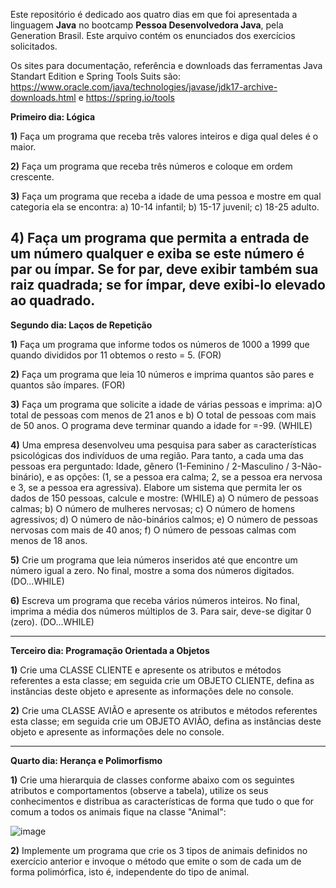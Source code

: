 Este repositório é dedicado aos quatro dias em que foi apresentada a linguagem **Java** no bootcamp **Pessoa Desenvolvedora Java**, pela Generation Brasil. Este arquivo contém os enunciados dos exercícios solicitados.

Os sites para documentação, referência e downloads das ferramentas Java Standart Edition e Spring Tools Suits são: https://www.oracle.com/java/technologies/javase/jdk17-archive-downloads.html e https://spring.io/tools

**Primeiro dia: Lógica**

**1)** Faça um programa que receba três valores inteiros e diga qual deles é o maior.

**2)** Faça um programa que receba três números e coloque em ordem crescente.

**3)** Faça um programa que receba a idade de uma pessoa e mostre em qual
categoria ela se encontra: a) 10-14 infantil; b) 15-17 juvenil; c) 18-25 adulto.

**4)** Faça um programa que permita a entrada de um número qualquer e exiba se este
número é par ou ímpar. Se for par, deve exibir também sua raiz quadrada; se for
ímpar, deve exibi-lo elevado ao quadrado.
-------------------------------------------------------------------------------------------
**Segundo dia: Laços de Repetição**

**1)** Faça um programa que informe todos os números de 1000 a 1999 que quando divididos por 11 obtemos o resto = 5. (FOR)

**2)** Faça um programa que leia 10 números e imprima quantos são pares e quantos são ímpares. (FOR)

**3)** Faça um programa que solicite a idade de várias pessoas e imprima: a)O total de pessoas com menos de 21 anos e b) O total de pessoas com mais de 50 anos. O programa deve terminar quando
a idade for =-99. (WHILE)

**4)** Uma empresa desenvolveu uma pesquisa para saber as características psicológicas dos indivíduos de uma região. Para tanto, a cada uma das pessoas era perguntado: Idade, gênero (1-Feminino / 2-Masculino / 3-Não-binário),
e as opções: (1, se a pessoa era calma; 2, se a pessoa era nervosa e 3, se a pessoa era agressiva). Elabore um sistema que permita ler os dados de 150 pessoas, calcule e mostre: (WHILE)
a) O número de pessoas calmas;
b) O número de mulheres nervosas;
c) O número de homens agressivos;
d) O número de não-binários calmos;
e) O número de pessoas nervosas com mais de 40 anos;
f) O número de pessoas calmas com menos de 18 anos.

**5)** Crie um programa que leia números inseridos até que encontre um número igual a zero. No final, mostre a soma dos números digitados. (DO...WHILE)

**6)** Escreva um programa que receba vários números inteiros. No final, imprima a média dos números múltiplos de 3. Para sair, deve-se digitar 0 (zero). (DO...WHILE)

-------------------------------------------------------------------------------------------------------
**Terceiro dia: Programação Orientada a Objetos**

**1)** Crie uma CLASSE CLIENTE e apresente os atributos e métodos referentes a esta classe; em seguida crie um OBJETO CLIENTE, defina as instâncias deste objeto e apresente as informações dele no console.

**2)** Crie uma CLASSE AVIÃO e apresente os atributos e métodos referentes esta classe; em seguida crie um OBJETO AVIÃO, defina as instâncias deste objeto e apresente as informações dele no console.

--------------------------------------------------------------------------------------------------------
**Quarto dia: Herança e Polimorfismo**

**1)** Crie uma hierarquia de classes conforme abaixo com os seguintes atributos e comportamentos (observe a tabela), utilize os seus conhecimentos e distribua as características de forma que tudo o que for comum a todos os 
animais fique na classe "Animal":

![image](https://user-images.githubusercontent.com/77129804/193720885-c85ba6b7-2b1e-4e34-b20e-fdec4521bb7c.png)

**2)** Implemente um programa que crie os 3 tipos de animais definidos no exercício anterior e invoque o método que emite o som de cada um de forma polimórfica, isto é, independente do tipo de animal.
